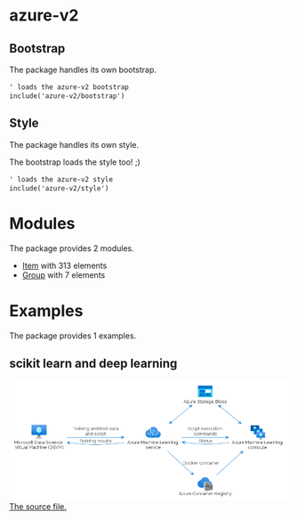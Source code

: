 # azure-v2




## Bootstrap

The package handles its own bootstrap.

```plantuml
' loads the azure-v2 bootstrap
include('azure-v2/bootstrap')
```



## Style

The package handles its own style.

The bootstrap loads the style too! ;)

```plantuml
' loads the azure-v2 style
include('azure-v2/style')
```


# Modules

The package provides 2 modules.


- [Item](item.md) with 313 elements
- [Group](group.md) with 7 elements

# Examples

The package provides 1 examples.


## scikit learn and deep learning
![scikit learn and deep learning](../azure-v2/examples/scikit_learn_and_deep_learning.png)<br>
[The source file.](../azure-v2/examples/scikit_learn_and_deep_learning.puml)

